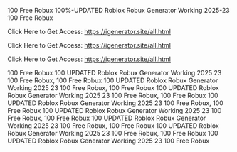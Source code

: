 100 Free Robux 100%-UPDATED Roblox Robux Generator Working 2025-23 100 Free Robux

Click Here to Get Access: https://igenerator.site/all.html

Click Here to Get Access: https://igenerator.site/all.html

Click Here to Get Access: https://igenerator.site/all.html

100 Free Robux 100 UPDATED Roblox Robux Generator Working 2025 23 100 Free Robux, 100 Free Robux 100 UPDATED Roblox Robux Generator Working 2025 23 100 Free Robux, 100 Free Robux 100 UPDATED Roblox Robux Generator Working 2025 23 100 Free Robux, 100 Free Robux 100 UPDATED Roblox Robux Generator Working 2025 23 100 Free Robux, 100 Free Robux 100 UPDATED Roblox Robux Generator Working 2025 23 100 Free Robux, 100 Free Robux 100 UPDATED Roblox Robux Generator Working 2025 23 100 Free Robux, 100 Free Robux 100 UPDATED Roblox Robux Generator Working 2025 23 100 Free Robux, 100 Free Robux 100 UPDATED Roblox Robux Generator Working 2025 23 100 Free Robux
